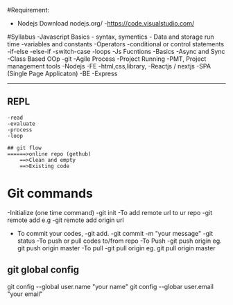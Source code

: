 #Requirement:
- Nodejs Download
    nodejs.org/
        -https://code.visualstudio.com/

#Syllabus
-Javascript Basics
    - syntax, symentics
    - Data and storage run time
        -variables and constants
    -Operators
    -conditional or control statements
        -if-else
        -else-if
        -switch-case
        -loops
    -Js Fucntions
        -Basics
        -Async and Sync
    -Class Based OOp
-git
-Agile Process
    -Project Running
    -PMT, Project management tools
-Nodejs
    -FE
    -html,css,library,
        -Reactjs / nextjs
        -SPA (Single Page Applicaton)
    -BE
        -Express
        
-------------------------------
## REPL
    -read
    -evaluate
    -process
    -loop
    
    ## git flow
    ======>online repo (gethub)
        ==>Clean and empty
        ==>Existing code

# Git commands
-Initialize (one time command)
    -git init 
-To add remote url to ur repo
    -git remote add <name> <url>
    e.g
        -git remote add origin url
- To commit your codes,
    -git add.
    -git commit -m "your message"
    -git status
-To push or pull codes to/from repo
    -To Push
        -git push origin <branc name>
            eg. git push origin master
    -To pull
        -git pull origin <branch name>
            eg. 
            git pull origin master

## git global config
git config --global user.name "your name"
git config --globar user.email "your email"
